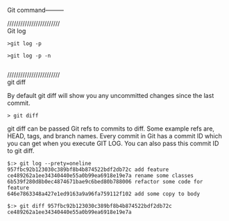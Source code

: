
Git command———


////////////////////////     
Git log


```
>git log -p   

>git log -p -n   


```

////////////////////////     
git diff

By default git diff will show you any uncommitted changes since the last commit.
```
> git diff

```

git diff can be passed Git refs to commits to diff. Some example refs are, HEAD, tags, and branch names. Every commit in Git has a commit ID which you can get when you execute GIT LOG. You can also pass this commit ID to git diff.

```
$:> git log --prety=oneline
957fbc92b123030c389bf8b4b874522bdf2db72c add feature
ce489262a1ee34340440e55a0b99ea6918e19e7a rename some classes
6b539f280d8b0ec4874671bae9c6bed80b788006 refactor some code for feature
646e7863348a427e1ed9163a9a96fa759112f102 add some copy to body

$:> git diff 957fbc92b123030c389bf8b4b874522bdf2db72c ce489262a1ee34340440e55a0b99ea6918e19e7a
```


